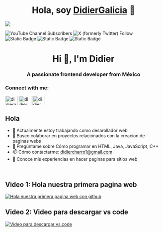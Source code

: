 <div align="center">
<h1 align="center">Hola, soy <a href="https://aristi.dev">DidierGalicia</a> 👋</h1>
</div>
<img src="https://imgur.com/wXQ6jIk.png">

![YouTube Channel Subscribers](https://img.shields.io/youtube/channel/subscribers/UC1VfghpEF-JuGy5Wne4SbOA?logo=youtube&link=https%3A%2F%2Fyoutube.com%2F%40didiergalicia%3Fsi%3DONbD90_bHv1gygJh)
![X (formerly Twitter) Follow](https://img.shields.io/twitter/follow/DidierGalicia06?logo=x&link=https%3A%2F%2Fx.com%2FDidierGalicia06%3Ft%3DEwJaUV_dkAdLWyeFrGXixw%26s%3D09)
![Static Badge](https://img.shields.io/badge/Instagram-pink?logo=instagram&link=https%3A%2F%2Fwww.instagram.com%2Fgalicia_didier%2Fprofilecard%2F%3Figsh%3Db2toOTl2MG80eW8y)
![Static Badge](https://img.shields.io/badge/Facebook-blue?logo=facebook&link=https%3A%2F%2Fwww.facebook.com%2Fshare%2F6mEb6dmwppvc97Sk%2F)
![Static Badge](https://img.shields.io/badge/Whatsapp-green?logo=whatsapp&link=https%3A%2F%2Fwa.me%2Fqr%2F55EWTA7RO2JEM1)

<h1 align="center">Hi 👋, I'm Didier</h1>
<h3 align="center">A passionate frontend developer from México</h3>

<h3 align="left">Connect with me:</h3>
<p align="left">
<a href="https://twitter.com/didiergalicia06" target="blank"><img align="center" src="https://raw.githubusercontent.com/rahuldkjain/github-profile-readme-generator/master/src/images/icons/Social/twitter.svg" alt="didiergalicia06" height="30" width="40" /></a>
<a href="https://fb.com/didier galicia" target="blank"><img align="center" src="https://raw.githubusercontent.com/rahuldkjain/github-profile-readme-generator/master/src/images/icons/Social/facebook.svg" alt="didier galicia" height="30" width="40" /></a>
<a href="https://instagram.com/didier_galicia" target="blank"><img align="center" src="https://raw.githubusercontent.com/rahuldkjain/github-profile-readme-generator/master/src/images/icons/Social/instagram.svg" alt="didier_galicia" height="30" width="40" /></a>
</p>









## Hola

- 🔭 Actualmente estoy trabajando como desarollador web
- 👯 Busco colaborar en proyectos relacionados con la creacion de paginas webs
- 💬 Pregúntame sobre Cómo programar en HTML, Java, JavaScript, C++
- 📫 Cómo contactarme: didiercharro1@gmail.com
- 📄 Conoce mis experiencias en hacer paginas para sitios web
<br>

## Video 1: Hola nuestra primera pagina web


[![Hola nuestra primera pagina web con github](https://img.youtube.com/vi/N1PFJrsjZRA/maxresdefault.jpg)](https://www.youtube.com/watch?v=N1PFJrsjZRA)


## Video 2: Video para descargar vs code
[![Video para descargar vs code](https://img.youtube.com/vi/iAlE4zjzhg4/maxresdefault.jpg)](https://www.youtube.com/watch?v=iAlE4zjzhg4)
